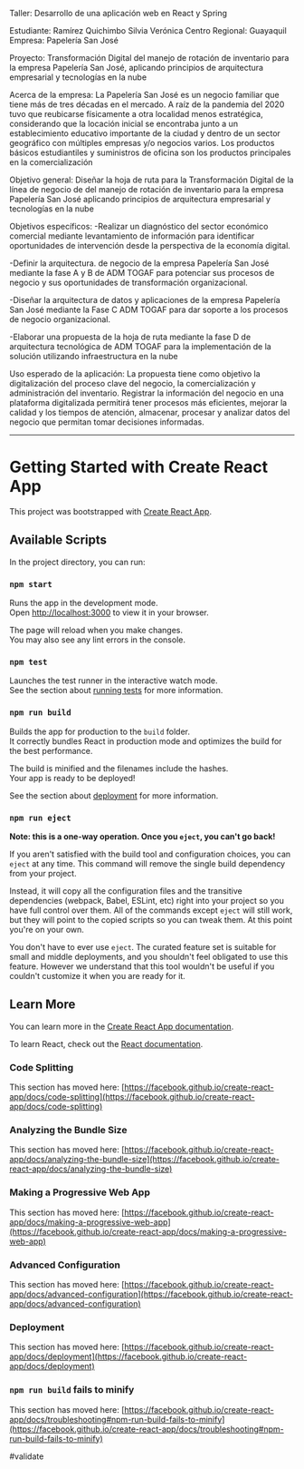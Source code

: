
Taller: Desarrollo de una aplicación web en React y Spring

Estudiante: Ramírez Quichimbo Silvia Verónica Centro Regional: Guayaquil Empresa: Papelería San José

Proyecto: Transformación Digital del manejo de rotación de inventario para la empresa Papelería San José, aplicando principios de arquitectura empresarial y tecnologías en la nube

Acerca de la empresa: La Papelería San José es un negocio familiar que tiene más de tres décadas en el mercado. A raíz de la pandemia del 2020 tuvo que reubicarse físicamente a otra localidad menos estratégica, considerando que la locación inicial se encontraba junto a un establecimiento educativo importante de la ciudad y dentro de un sector geográfico con múltiples empresas y/o negocios varios. Los productos básicos estudiantiles y suministros de oficina son los productos principales en la comercialización

Objetivo general: Diseñar la hoja de ruta para la Transformación Digital de la línea de negocio de del manejo de rotación de inventario para la empresa Papelería San José aplicando principios de arquitectura empresarial y tecnologías en la nube

Objetivos específicos: -Realizar un diagnóstico del sector económico comercial mediante levantamiento de información para identificar oportunidades de intervención desde la perspectiva de la economía digital.

-Definir la arquitectura. de negocio de la empresa Papelería San José mediante la fase A y B de ADM TOGAF para potenciar sus procesos de negocio y sus oportunidades de transformación organizacional.

-Diseñar la arquitectura de datos y aplicaciones de la empresa Papelería San José mediante la Fase C ADM TOGAF para dar soporte a los procesos de negocio organizacional.

-Elaborar una propuesta de la hoja de ruta mediante la fase D de arquitectura tecnológica de ADM TOGAF para la implementación de la solución utilizando infraestructura en la nube

Uso esperado de la aplicación: La propuesta tiene como objetivo la digitalización del proceso clave del negocio, la comercialización y administración del inventario. Registrar la información del negocio en una plataforma digitalizada permitirá tener procesos más eficientes, mejorar la calidad y los tiempos de atención, almacenar, procesar y analizar datos del negocio que permitan tomar decisiones informadas.


------------------------------------------------------------------------------------------------------------------------------------------

# Getting Started with Create React App

This project was bootstrapped with [Create React App](https://github.com/facebook/create-react-app).

## Available Scripts

In the project directory, you can run:

### `npm start`

Runs the app in the development mode.\
Open [http://localhost:3000](http://localhost:3000) to view it in your browser.

The page will reload when you make changes.\
You may also see any lint errors in the console.

### `npm test`

Launches the test runner in the interactive watch mode.\
See the section about [running tests](https://facebook.github.io/create-react-app/docs/running-tests) for more information.

### `npm run build`

Builds the app for production to the `build` folder.\
It correctly bundles React in production mode and optimizes the build for the best performance.

The build is minified and the filenames include the hashes.\
Your app is ready to be deployed!

See the section about [deployment](https://facebook.github.io/create-react-app/docs/deployment) for more information.

### `npm run eject`

**Note: this is a one-way operation. Once you `eject`, you can't go back!**

If you aren't satisfied with the build tool and configuration choices, you can `eject` at any time. This command will remove the single build dependency from your project.

Instead, it will copy all the configuration files and the transitive dependencies (webpack, Babel, ESLint, etc) right into your project so you have full control over them. All of the commands except `eject` will still work, but they will point to the copied scripts so you can tweak them. At this point you're on your own.

You don't have to ever use `eject`. The curated feature set is suitable for small and middle deployments, and you shouldn't feel obligated to use this feature. However we understand that this tool wouldn't be useful if you couldn't customize it when you are ready for it.

## Learn More

You can learn more in the [Create React App documentation](https://facebook.github.io/create-react-app/docs/getting-started).

To learn React, check out the [React documentation](https://reactjs.org/).

### Code Splitting

This section has moved here: [https://facebook.github.io/create-react-app/docs/code-splitting](https://facebook.github.io/create-react-app/docs/code-splitting)

### Analyzing the Bundle Size

This section has moved here: [https://facebook.github.io/create-react-app/docs/analyzing-the-bundle-size](https://facebook.github.io/create-react-app/docs/analyzing-the-bundle-size)

### Making a Progressive Web App

This section has moved here: [https://facebook.github.io/create-react-app/docs/making-a-progressive-web-app](https://facebook.github.io/create-react-app/docs/making-a-progressive-web-app)

### Advanced Configuration

This section has moved here: [https://facebook.github.io/create-react-app/docs/advanced-configuration](https://facebook.github.io/create-react-app/docs/advanced-configuration)

### Deployment

This section has moved here: [https://facebook.github.io/create-react-app/docs/deployment](https://facebook.github.io/create-react-app/docs/deployment)

### `npm run build` fails to minify

This section has moved here: [https://facebook.github.io/create-react-app/docs/troubleshooting#npm-run-build-fails-to-minify](https://facebook.github.io/create-react-app/docs/troubleshooting#npm-run-build-fails-to-minify)

#validate
